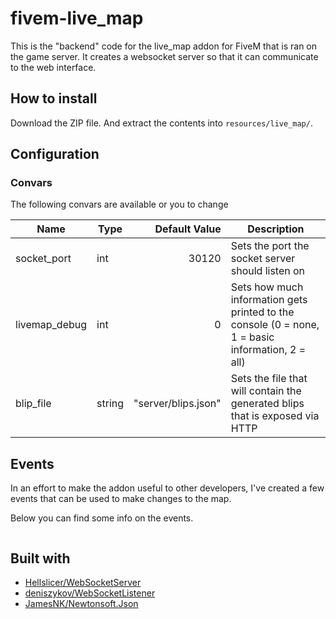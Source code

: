 # fivem-live_map

This is the "backend" code for the live_map addon for FiveM that is ran on the
game server.
It creates a websocket server so that it can communicate to the
web interface.

## How to install

Download the ZIP file. And extract the contents into `resources/live_map/`.

<!-- TODO: How to start in FX server -->

## Configuration

### Convars
The following convars are available or you to change

| Name          | Type           | Default Value       | Description |
| ------------- | -------------  | ------------------: | ----------- |
| socket_port   | int            | 30120               | Sets the port the socket server should listen on |
| livemap_debug | int            | 0                   | Sets how much information gets printed to the console (0 = none, 1 = basic information, 2 = all) |
| blip_file     | string         | "server/blips.json" | Sets the file that will contain the generated blips that is exposed via HTTP |

## Events

In an effort to make the addon useful to other developers, I've created a few events that can be used to make changes to the map.

Below you can find some info on the events.

```lua

```

## Built with
* [Hellslicer/WebSocketServer](https://github.com/Hellslicer/WebSocketServer/blob/master/WebSocketEventListener.cs)
* [deniszykov/WebSocketListener](https://github.com/deniszykov/WebSocketListener)
* [JamesNK/Newtonsoft.Json](https://github.com/JamesNK/Newtonsoft.Json)
